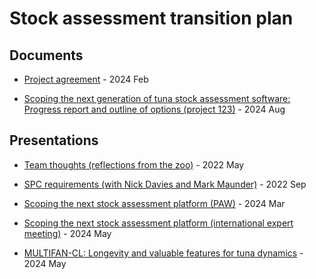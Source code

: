 # Stock assessment transition plan

## Documents

* [Project
agreement](documents/2024_02_20_project_agreement/2024_02_20_p123_scoping_the_next_sa_software.pdf) -
2024 Feb

* [Scoping the next generation of tuna stock assessment software: Progress
report and outline of options (project
123)](documents/2024_08_05_wcpfc_manila/p123_progress_report_sc20.pdf) - 2024
Aug

## Presentations

* [Team thoughts (reflections from the
zoo)](presentations/2022_05_19_team_thoughts/2022_05_19_team_thoughts.pdf) -
2022 May

* [SPC requirements (with Nick Davies and Mark
Maunder)](presentations/2022_09_15_spc_requirements/2022_09_15_spc_requirements.pdf) -
2022 Sep

* [Scoping the next stock assessment platform
(PAW)](presentations/2024_03_28_paw_scoping/2024_03_28_paw_scoping.pdf) - 2024
Mar

* [Scoping the next stock assessment platform (international expert
meeting)](presentations/2024_05_13_experts_scoping/2024_05_13_experts_scoping.pdf) -
2024 May

* [MULTIFAN-CL: Longevity and valuable features for tuna
dynamics](presentations/2024_05_13_mfcl_future/MULTIFAN-CL_future.pdf) - 2024
May

